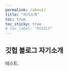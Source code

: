 ```yaml
---
permalink: /about/
title: "자기소개"
toc: true
toc_sticky: true
# toc_label: "MYSELF"
---
```


<h2> 깃헙 블로그 자기소개 </h2>

테스트.